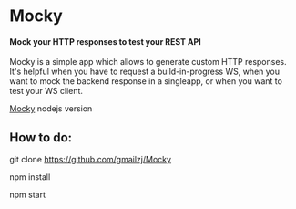 # Mocky
#### Mock your HTTP responses to test your REST API

Mocky is a simple app which allows to generate custom HTTP responses. <br />
It's helpful when you have to request a build-in-progress WS, when you want to mock the backend response in a singleapp, 
or when you want to test your WS client.

[Mocky](http://www.mocky.io/ ) nodejs  version

## How to do:
git clone https://github.com/gmailzj/Mocky

npm install

npm start
